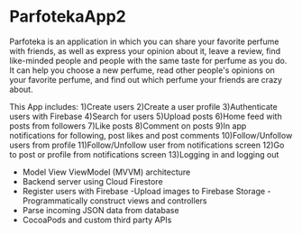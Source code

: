 # ParfotekaApp2

Parfoteka is an application in which you can share your favorite perfume with friends, as well as express your opinion about it, leave a review, find like-minded people and people with the same taste for perfume as you do. It can help you choose a new perfume, read other people's opinions on your favorite perfume, and find out which perfume your friends are crazy about.


This App includes:
1)Create users
2)Create a user profile
3)Authenticate users with Firebase
4)Search for users
5)Upload posts
6)Home feed with posts from followers
7)Like posts
8)Comment on posts 
9)In app notifications for following, post likes and post comments
10)Follow/Unfollow users from profile
11)Follow/Unfollow user from notifications screen
12)Go to post or profile from notifications screen
13)Logging in and logging out 


- Model View ViewModel (MVVM) architecture
- Backend server using Cloud Firestore
- Register users with Firebase
-Upload images to Firebase Storage
-Programmatically construct views and controllers
- Parse incoming JSON data from database
- CocoaPods and custom third party APIs 








